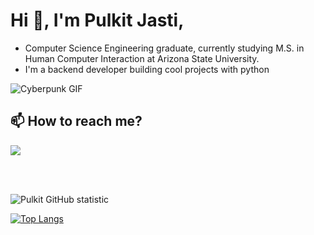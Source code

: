 # Hi 👋, I'm Pulkit Jasti,

* Computer Science Engineering graduate, currently studying M.S. in Human Computer Interaction at Arizona State University.
* I'm a backend developer building cool projects with python

<img alt="Cyberpunk GIF" src="https://media1.giphy.com/media/v1.Y2lkPTc5MGI3NjExdm1uNnljcDM3NnVxZTc3cHhzY3YwMHB1aGFpbGJ6dTFmYmxybnBxYyZlcD12MV9pbnRlcm5hbF9naWZfYnlfaWQmY3Q9Zw/jsoMtBuP1Ahpu/giphy.gif" />
<br>

## 📫 How to reach me?

<a href="https://www.linkedin.com/in/pulkit-jasti/">
<img src="https://img.shields.io/badge/LinkedIn-pulkit jasti-0e76a8?style=for-the-badge&logo=LinkedIn" />
</a>

<br><br>

![Pulkit GitHub statistic](https://github-readme-stats.vercel.app/api?username=pulkit-jasti&show_icons=true)

[![Top Langs](https://github-readme-stats.vercel.app/api/top-langs/?username=pulkit-jasti&layout=compact)](https://github.com/anuraghazra/github-readme-stats)
